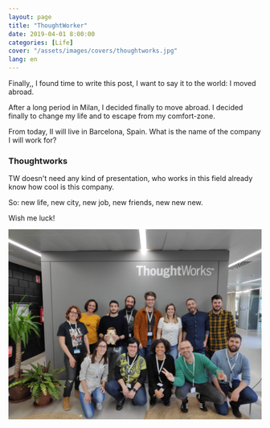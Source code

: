 ```yaml
---
layout: page
title: "ThoughtWorker"
date: 2019-04-01 8:00:00
categories: [Life]
cover: "/assets/images/covers/thoughtworks.jpg"
lang: en
---
```


Finally,, I found time to write this post, I want to say it to the world: I moved abroad.

After a long period in Milan, I decided finally to move abroad. I decided finally to change my life and to escape from my comfort-zone.

From today, II will live in Barcelona, Spain. What is the name of the company I will work for?

### Thoughtworks

TW doesn't need any kind of presentation, who works in this field already know how cool is this company.

So: new life, new city, new job, new friends, new new new.

Wish me luck!

![tw](/assets/images/posts/tw.jpg)
